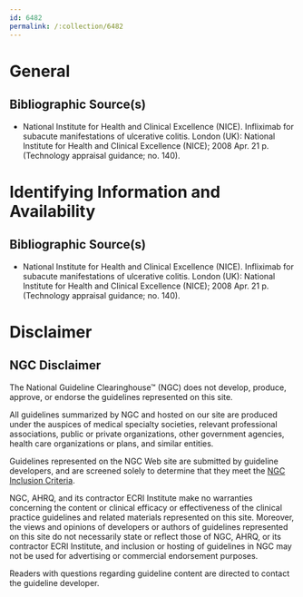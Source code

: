 ```yaml
---
id: 6482
permalink: /:collection/6482
---
```


# General

## Bibliographic Source(s)

- National Institute for Health and Clinical Excellence (NICE). Infliximab for subacute manifestations of ulcerative colitis. London (UK): National Institute for Health and Clinical Excellence (NICE); 2008 Apr. 21 p. (Technology appraisal guidance; no. 140).

# Identifying Information and Availability

## Bibliographic Source(s)

- National Institute for Health and Clinical Excellence (NICE). Infliximab for subacute manifestations of ulcerative colitis. London (UK): National Institute for Health and Clinical Excellence (NICE); 2008 Apr. 21 p. (Technology appraisal guidance; no. 140).

# Disclaimer

## NGC Disclaimer

The National Guideline Clearinghouse™ (NGC) does not develop, produce, approve, or endorse the guidelines represented on this site.

All guidelines summarized by NGC and hosted on our site are produced under the auspices of medical specialty societies, relevant professional associations, public or private organizations, other government agencies, health care organizations or plans, and similar entities.

Guidelines represented on the NGC Web site are submitted by guideline developers, and are screened solely to determine that they meet the [NGC Inclusion Criteria](/help-and-about/summaries/inclusion-criteria).

NGC, AHRQ, and its contractor ECRI Institute make no warranties concerning the content or clinical efficacy or effectiveness of the clinical practice guidelines and related materials represented on this site. Moreover, the views and opinions of developers or authors of guidelines represented on this site do not necessarily state or reflect those of NGC, AHRQ, or its contractor ECRI Institute, and inclusion or hosting of guidelines in NGC may not be used for advertising or commercial endorsement purposes.

Readers with questions regarding guideline content are directed to contact the guideline developer.

